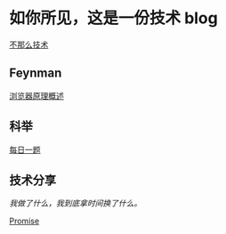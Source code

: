 # 如你所见，这是一份技术 blog
[不那么技术](https://www.xunlu.xyz/)

## Feynman

[浏览器原理概述](https://github.com/zhang13pro/iBlog/issues/2)

## 科举

[每日一题](https://github.com/zhang13pro/iBlog/issues/1)


## 技术分享

*我做了什么，我到底拿时间换了什么。*

[Promise](http://yanshuo.io/assets/player/?deck=61601679fb77015d80b4bcfb)
